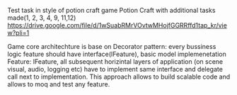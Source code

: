 Test task in style of potion craft game Potion Craft with additional tasks made(1, 2, 3, 4, 9, 11,12) https://drive.google.com/file/d/1wSuabRMrVOvtwMHojfGGRRffd1tap_kr/view?pli=1

Game core architechture is base on Decorator pattern: every bussiness logic feature should have interface(IFeature), basic model implemenetation Feature: IFeature, all subsequent horizintal layers of application (on scene visual, audio, logging etc) have to implement same interface and delegate call next to implementation. This approach allows to build scalable code and allows to moq and test any feature.

